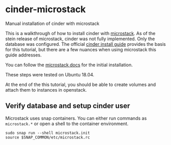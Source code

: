 # cinder-microstack
Manual installation of cinder with microstack

This is a walkthrough of how to install cinder with [microstack](https://microstack.run/). As of the stein release of microstack, cinder was not fully implemented. Only the database was configured. The official [cinder install guide](https://docs.openstack.org/cinder/latest/install/index.html) provides the basis for this tutorial, but there are a few nuances when using microstack this guide addresses.

You can follow the [microstack docs](https://microstack.run/docs/) for the initial installation.

These steps were tested on Ubuntu 18.04.

At the end of the this tutorial, you should be able to create volumes and attach them to instances in openstack.

## Verify database and setup cinder user

Microstack uses snap containers. You can either run commands as `microstack.*` or open a shell to the container environment.

```
sudo snap run --shell microstack.init
source $SNAP_COMMON/etc/microstack.rc
```

